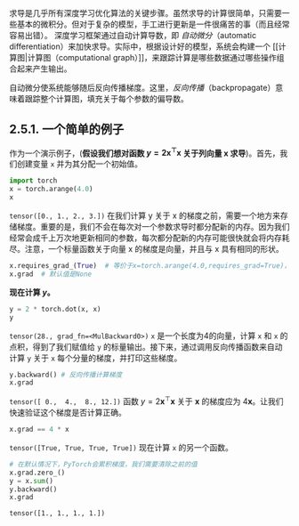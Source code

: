 求导是几乎所有深度学习优化算法的关键步骤。虽然求导的计算很简单，只需要一些基本的微积分。但对于复杂的模型，手工进行更新是一件很痛苦的事（而且经常容易出错）。
深度学习框架通过自动计算导数，即 _自动微分_（automatic differentiation）来加快求导。实际中，根据设计好的模型，系统会构建一个 [[计算图|计算图（computational graph）]]，来跟踪计算是哪些数据通过哪些操作组合起来产生输出。


自动微分使系统能够随后反向传播梯度。这里，_反向传播_（backpropagate）意味着跟踪整个计算图，填充关于每个参数的偏导数。
## 2.5.1. 一个简单的例子
作为一个演示例子，(**假设我们想对函数 $y=2\mathbf{x}^{\top}\mathbf{x}$ 关于列向量 $\mathbf{x}$ 求导**)。首先，我们创建变量 `x` 并为其分配一个初始值。
```python
import torch
x = torch.arange(4.0)
x
```
`tensor([0., 1., 2., 3.])`
在我们计算 y 关于 x 的梯度之前，需要一个地方来存储梯度。重要的是，我们不会在每次对一个参数求导时都分配新的内存。因为我们经常会成千上万次地更新相同的参数，每次都分配新的内存可能很快就会将内存耗尽。注意，一个标量函数关于向量 x 的梯度是向量，并且与 x 具有相同的形状。
```python
x.requires_grad_(True)  # 等价于x=torch.arange(4.0,requires_grad=True)，启用梯度跟踪
x.grad  # 默认值是None
```
**现在计算 $y$。**
```python
y = 2 * torch.dot(x, x)
y
```
`tensor(28., grad_fn=<MulBackward0>)`
`x` 是一个长度为4的向量，计算 `x` 和 `x` 的点积，得到了我们赋值给 `y` 的标量输出。接下来，通过调用反向传播函数来自动计算 `y` 关于 `x` 每个分量的梯度，并打印这些梯度。
```python
y.backward() # 反向传播计算梯度
x.grad
```
`tensor([ 0.,  4.,  8., 12.])`
函数 $y=2\mathbf{x}^{\top}\mathbf{x}$ 关于 $\mathbf{x}$ 的梯度应为 $4\mathbf{x}$。让我们快速验证这个梯度是否计算正确。
```python
x.grad == 4 * x
```
`tensor([True, True, True, True])`
现在计算 `x` 的另一个函数。
```python
# 在默认情况下，PyTorch会累积梯度，我们需要清除之前的值
x.grad.zero_()
y = x.sum()
y.backward()
x.grad
```
`tensor([1., 1., 1., 1.])`